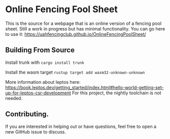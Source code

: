 # Online Fencing Fool Sheet

This is the source for a webpage that is an online version of a fencing pool sheet.
Still a work in progress but has minimal functionality. You can go here to use it: https://uahfencingclub.github.io/OnlineFencingPoolSheet/

## Building From Source

Install trunk with `cargo install trunk`

Install the wasm target `rustup target add wasm32-unknown-unknown`

More information about leptos here:
https://book.leptos.dev/getting_started/index.html#hello-world-getting-set-up-for-leptos-csr-development
For this project, the nightly toolchain is not needed.

## Contributing.
If you are interested in helping out or have questions, feel free to open a new GitHub issue to discuss.

